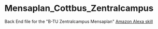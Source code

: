 # Mensaplan_Cottbus_Zentralcampus
 
Back End file for the "B-TU Zentralcampus Mensaplan" <a href="https://skills-store.amazon.de/deeplink/dp/B098YF8X6R?deviceType=app&share&refSuffix=ss_copy">Amazon Alexa skill</a>
